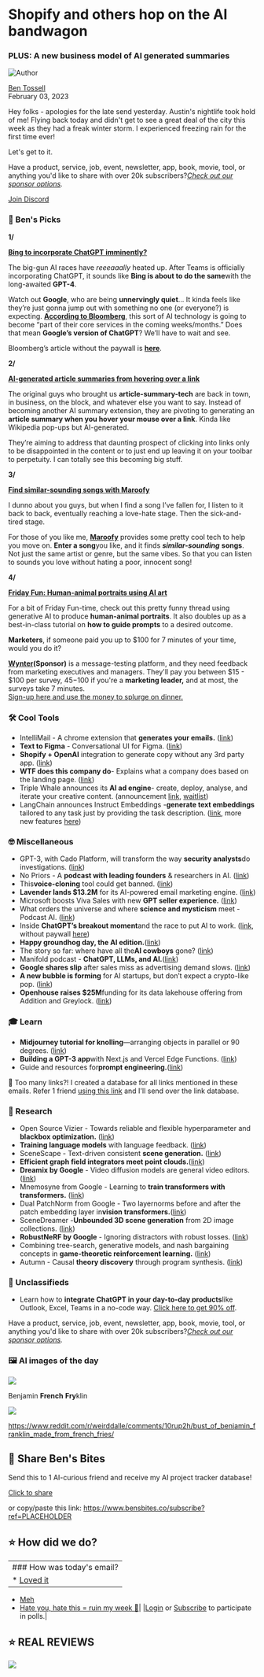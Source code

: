 # Shopify and others hop on the AI bandwagon

### PLUS: A new business model of AI generated summaries

![Author](https://media.beehiiv.com/cdn-cgi/image/fit=scale-down,format=auto,onerror=redirect,quality=80/uploads/user/profile_picture/fc858b4d-39e3-4be1-abf4-2b55504e21a2/thumb_uJ4UYake_400x400.jpg)

[Ben Tossell](https://www.twitter.com/bentossell)\
February 03, 2023

Hey folks - apologies for the late send yesterday. Austin's nightlife took hold of me! Flying back today and didn't get to see a great deal of the city this week as they had a freak winter storm. I experienced freezing rain for the first time ever!

Let's get to it.

Have a product, service, job, event, newsletter, app, book, movie, tool, or anything you'd like to share with over 20k subscribers?*[Check out our sponsor options](https://sponsor.bensbites.co/).*

[Join Discord](https://discord.gg/qd92NKjDdE)

### 🤌 Ben's Picks

**1/**

[**Bing to incorporate ChatGPT imminently?**](https://www.semafor.com/article/02/01/2023/chatgpt-is-about-to-get-even-better-and-microsofts-bing-could-win-big)

The big-gun AI races have *reeeaaally* heated up. After Teams is officially incorporating ChatGPT, it sounds like **Bing is about to do the same**with the long-awaited **GPT-4**.

Watch out **Google**, who are being **unnervingly quiet**… It kinda feels like they’re just gonna jump out with something no one (or everyone?) is expecting. [**According to Bloomberg**](https://www.bloomberg.com/news/articles/2023-02-02/google-shares-gain-as-revenue-meets-analyst-estimates#xj4y7vzkg), this sort of AI technology is going to become “part of their core services in the coming weeks/months.” Does that mean **Google’s version of ChatGPT**? We’ll have to wait and see.

Bloomberg’s article without the paywall is [**here**](https://archive.ph/pOHEO#selection-4731.0-4735.156).

**2/**

[**AI-generated article summaries from hovering over a link**](https://techcrunch.com/2023/02/01/summari-pivots-to-ai-generated-link-previews-that-really-click/)

The original guys who brought us **article-summary-tech** are back in town, in business, on the block, and whatever else you want to say. Instead of becoming another AI summary extension, they are pivoting to generating an **article summary when you hover your mouse over a link**. Kinda like Wikipedia pop-ups but AI-generated.

They’re aiming to address that daunting prospect of clicking into links only to be disappointed in the content or to just end up leaving it on your toolbar to perpetuity. I can totally see this becoming big stuff.

**3/**

[**Find similar-sounding songs with Maroofy**](https://twitter.com/subby_tech/status/1621293770779287554)

I dunno about you guys, but when I find a song I’ve fallen for, I listen to it back to back, eventually reaching a love-hate stage. Then the sick-and-tired stage.

For those of you like me, [**Maroofy**](https://maroofy.com/) provides some pretty cool tech to help you move on. **Enter a song**you like, and it finds ***similar-sounding*** **songs**. Not just the same artist or genre, but the same vibes. So that you can listen to sounds you love without hating a poor, innocent song!

**4/**

[**Friday Fun: Human-animal portraits using AI art**](https://twitter.com/linusekenstam/status/1621297496491450368)

For a bit of Friday Fun-time, check out this pretty funny thread using generative AI to produce **human-animal portraits**. It also doubles up as a best-in-class tutorial on **how to guide prompts** to a desired outcome.

**Marketers**, if someone paid you up to $100 for 7 minutes of your time, would you do it?

[**Wynter**](https://wynter.com/panelists/join-panel?utm_source=newsletters\&utm_medium=email\&utm_campaign=benbites)**(Sponsor)** is a message-testing platform, and they need feedback from marketing executives and managers. They'll pay you between $15 - $100 per survey, $45-$100 if you're a **marketing leader,** and at most, the surveys take 7 minutes.\
[Sign-up here and use the money to splurge on dinner.](https://wynter.com/panelists/join-panel?utm_source=newsletters\&utm_medium=email\&utm_campaign=benbites)

### 🛠️ Cool Tools

- IntelliMail - A chrome extension that **generates your emails.** ([link](https://www.intellimail.xyz/))
- **Text to Figma** - Conversational UI for Figma. ([link](https://github.com/jayhack/text-to-figma))
- **Shopify + OpenAI** integration to generate copy without any 3rd party app. ([link](https://twitter.com/gilgNYC/status/1620859713285148672))
- **WTF does this company do**- Explains what a company does based on the landing page. ([link](https://wtfdoesthiscompanydo.vercel.app/))
- Triple Whale announces its **AI ad engine**- create, deploy, analyse, and iterate your creative content. (announcement [link](https://twitter.com/AY_Orbach/status/1621260030442979329), [waitlist](https://www.triplewhale.com/ai-ads))
- LangChain announces Instruct Embeddings -**generate text embeddings** tailored to any task just by providing the task description. ([link](https://langchain.readthedocs.io/en/latest/modules/utils/combine_docs_examples/embeddings.html#instructembeddings), more new features [here](https://twitter.com/LangChainAI/status/1621231779716956160))

### 🤓 Miscellaneous

- GPT-3, with Cado Platform, will transform the way **security analysts**do investigations. ([link](https://adamcohenhillel.substack.com/p/interactive-q-and-a-incident-response))
- No Priors - A **podcast with leading founders** & researchers in AI. ([link](https://twitter.com/eladgil/status/1621215636784566272))
- This**voice-cloning** tool could get banned. ([link](https://www.youtube.com/watch?app=desktop\&v=7r8lBJArcKE))
- **Lavender lands $13.2M** for its AI-powered email marketing engine. ([link](https://techcrunch.com/2023/02/02/lavender-lands-13-2m-for-its-ai-powered-email-marketing-engine/))
- Microsoft boosts Viva Sales with new **GPT seller experience.** ([link](https://cloudblogs.microsoft.com/dynamics365/bdm/2023/02/02/microsoft-boosts-viva-sales-with-new-gpt-seller-experience/))
- What orders the universe and where **science and mysticism** meet - Podcast AI. ([link](https://share.transistor.fm/s/03280564))
- Inside **ChatGPT’s breakout moment**and the race to put AI to work. ([link](https://www.forbes.com/sites/alexkonrad/2023/02/02/inside-chatggpts-breakout-moment-and-the-race-for-the-future-of-ai/?sh=25b1785d240b), without paywall [here](https://archive.vn/Q0vgq))
- **Happy groundhog day, the AI edition.**([link](https://garymarcus.substack.com/p/happy-groundhog-day-the-ai-edition))
- The story so far: where have all the**AI cowboys** gone? ([link](https://www.jonstokes.com/p/the-story-so-far-where-have-all-the))
- ‎Manifold podcast - **ChatGPT, LLMs, and AI.**([link](https://share.transistor.fm/s/52f1cbff))
- **Google shares slip** after sales miss as advertising demand slows. ([link](https://www.bloomberg.com/news/articles/2023-02-02/google-shares-gain-as-revenue-meets-analyst-estimates#xj4y7vzkg?leadSource=uverify%20wall))
- **A new bubble is forming** for AI startups, but don’t expect a crypto-like pop. ([link](https://www.theinformation.com/articles/a-new-bubble-is-forming-for-ai-startups-but-don-t-expect-a-crypto-like-pop))
- **Openhouse raises $25M**funding for its data lakehouse offering from Addition and Greylock. ([link](https://www.onehouse.ai/blog/announcing-our-series-a))

### 🎓 Learn

- **Midjourney tutorial for knolling**—arranging objects in parallel or 90 degrees. ([link](https://twitter.com/linusekenstam/status/1620936494788804608))
- **Building a GPT-3 app**with Next.js and Vercel Edge Functions. ([link](https://vercel.com/blog/gpt-3-app-next-js-vercel-edge-functions))
- Guide and resources for**prompt engineering.**([link](https://github.com/dair-ai/Prompt-Engineering-Guide))

👋 Too many links?! I created a database for all links mentioned in these emails. Refer 1 friend [using this link](https://www.bensbites.co/subscribe?ref=PLACEHOLDER) and I'll send over the link database.

### 🔬 Research

- Open Source Vizier - Towards reliable and flexible hyperparameter and **blackbox optimization.** ([link](https://ai.googleblog.com/2023/02/open-source-vizier-towards-reliable-and.html))
- **Training language models** with language feedback. ([link](https://arxiv.org/abs/2204.14146))
- SceneScape - Text-driven consistent **scene generation.** ([link](https://arxiv.org/abs/2302.01133))
- **Efficient graph field integrators meet point clouds.**([link](https://arxiv.org/abs/2302.00942))
- **Dreamix by Google** - Video diffusion models are general video editors. ([link](http://arxiv.org/abs/2302.01329))
- Mnemosyne from Google - Learning to **train transformers with transformers.** ([link](https://arxiv.org/abs/2302.01128))
- Dual PatchNorm from Google - Two layernorms before and after the patch embedding layer in**vision transformers.**([link](https://arxiv.org/abs/2302.01327))
- SceneDreamer -**Unbounded 3D scene generation** from 2D image collections. ([link](https://scene-dreamer.github.io/))
- **RobustNeRF by Google** - Ignoring distractors with robust losses. ([link](http://arxiv.org/abs/2302.00833))
- Combining tree-search, generative models, and nash bargaining concepts in **game-theoretic reinforcement learning.** ([link](http://arxiv.org/abs/2302.00797))
- Autumn - Causal **theory discovery** through program synthesis. ([link](https://www.basis.ai/blog/autumn/))

### 📰 Unclassifieds

- Learn how to **integrate ChatGPT in your day-to-day products**like Outlook, Excel, Teams in a no-code way. [Click here to get 90% off](https://www.udemy.com/course/chatgpt-build-solutions-and-apps-with-chatgpt-and-openai/?couponCode=BENBITESEMAIL).

Have a product, service, job, event, newsletter, app, book, movie, tool, or anything you'd like to share with over 20k subscribers?*[Check out our sponsor options](https://sponsor.bensbites.co/).*

### 🖼 AI images of the day

![](https://media.beehiiv.com/cdn-cgi/image/fit=scale-down,format=auto,onerror=redirect,quality=80/uploads/asset/file/8c50e3ce-8edd-47bd-a3fe-531937a0a475/image.png)

Benjamin **French** **Fry**klin

![](https://media.beehiiv.com/cdn-cgi/image/fit=scale-down,format=auto,onerror=redirect,quality=80/uploads/asset/file/f9791aa9-6d38-4dbe-af45-2b07a02cb820/image.png)

<https://www.reddit.com/r/weirddalle/comments/10rup2h/bust_of_benjamin_franklin_made_from_french_fries/>

## 🤗 Share Ben's Bites

Send this to 1 AI-curious friend and receive my AI project tracker database!

[Click to share](https://www.bensbites.co/subscribe?ref=PLACEHOLDER)

or copy/paste this link: https://www.bensbites.co/subscribe?ref=PLACEHOLDER

## ⭐️ How did we do?

||
|:---|
|### How was today's email?|
|\* [Loved it](https://www.bensbites.co/login)

- [Meh](https://www.bensbites.co/login)
- [Hate you, hate this = ruin my week 🥹](https://www.bensbites.co/login)|
  |[Login](https://www.bensbites.co/login) or [Subscribe](https://www.bensbites.co/subscribe) to participate in polls.|

## ⭐️ REAL REVIEWS

![](https://media.beehiiv.com/cdn-cgi/image/fit=scale-down,format=auto,onerror=redirect,quality=80/uploads/asset/file/c8a91ecd-5477-493e-bb9d-9ed8f04bde24/Screenshot_2022-12-13_at_14.55.58.png)
